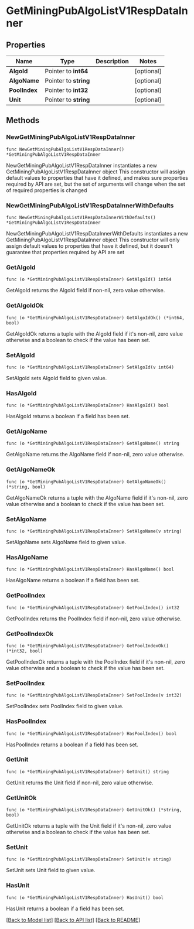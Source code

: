 # GetMiningPubAlgoListV1RespDataInner

## Properties

Name | Type | Description | Notes
------------ | ------------- | ------------- | -------------
**AlgoId** | Pointer to **int64** |  | [optional] 
**AlgoName** | Pointer to **string** |  | [optional] 
**PoolIndex** | Pointer to **int32** |  | [optional] 
**Unit** | Pointer to **string** |  | [optional] 

## Methods

### NewGetMiningPubAlgoListV1RespDataInner

`func NewGetMiningPubAlgoListV1RespDataInner() *GetMiningPubAlgoListV1RespDataInner`

NewGetMiningPubAlgoListV1RespDataInner instantiates a new GetMiningPubAlgoListV1RespDataInner object
This constructor will assign default values to properties that have it defined,
and makes sure properties required by API are set, but the set of arguments
will change when the set of required properties is changed

### NewGetMiningPubAlgoListV1RespDataInnerWithDefaults

`func NewGetMiningPubAlgoListV1RespDataInnerWithDefaults() *GetMiningPubAlgoListV1RespDataInner`

NewGetMiningPubAlgoListV1RespDataInnerWithDefaults instantiates a new GetMiningPubAlgoListV1RespDataInner object
This constructor will only assign default values to properties that have it defined,
but it doesn't guarantee that properties required by API are set

### GetAlgoId

`func (o *GetMiningPubAlgoListV1RespDataInner) GetAlgoId() int64`

GetAlgoId returns the AlgoId field if non-nil, zero value otherwise.

### GetAlgoIdOk

`func (o *GetMiningPubAlgoListV1RespDataInner) GetAlgoIdOk() (*int64, bool)`

GetAlgoIdOk returns a tuple with the AlgoId field if it's non-nil, zero value otherwise
and a boolean to check if the value has been set.

### SetAlgoId

`func (o *GetMiningPubAlgoListV1RespDataInner) SetAlgoId(v int64)`

SetAlgoId sets AlgoId field to given value.

### HasAlgoId

`func (o *GetMiningPubAlgoListV1RespDataInner) HasAlgoId() bool`

HasAlgoId returns a boolean if a field has been set.

### GetAlgoName

`func (o *GetMiningPubAlgoListV1RespDataInner) GetAlgoName() string`

GetAlgoName returns the AlgoName field if non-nil, zero value otherwise.

### GetAlgoNameOk

`func (o *GetMiningPubAlgoListV1RespDataInner) GetAlgoNameOk() (*string, bool)`

GetAlgoNameOk returns a tuple with the AlgoName field if it's non-nil, zero value otherwise
and a boolean to check if the value has been set.

### SetAlgoName

`func (o *GetMiningPubAlgoListV1RespDataInner) SetAlgoName(v string)`

SetAlgoName sets AlgoName field to given value.

### HasAlgoName

`func (o *GetMiningPubAlgoListV1RespDataInner) HasAlgoName() bool`

HasAlgoName returns a boolean if a field has been set.

### GetPoolIndex

`func (o *GetMiningPubAlgoListV1RespDataInner) GetPoolIndex() int32`

GetPoolIndex returns the PoolIndex field if non-nil, zero value otherwise.

### GetPoolIndexOk

`func (o *GetMiningPubAlgoListV1RespDataInner) GetPoolIndexOk() (*int32, bool)`

GetPoolIndexOk returns a tuple with the PoolIndex field if it's non-nil, zero value otherwise
and a boolean to check if the value has been set.

### SetPoolIndex

`func (o *GetMiningPubAlgoListV1RespDataInner) SetPoolIndex(v int32)`

SetPoolIndex sets PoolIndex field to given value.

### HasPoolIndex

`func (o *GetMiningPubAlgoListV1RespDataInner) HasPoolIndex() bool`

HasPoolIndex returns a boolean if a field has been set.

### GetUnit

`func (o *GetMiningPubAlgoListV1RespDataInner) GetUnit() string`

GetUnit returns the Unit field if non-nil, zero value otherwise.

### GetUnitOk

`func (o *GetMiningPubAlgoListV1RespDataInner) GetUnitOk() (*string, bool)`

GetUnitOk returns a tuple with the Unit field if it's non-nil, zero value otherwise
and a boolean to check if the value has been set.

### SetUnit

`func (o *GetMiningPubAlgoListV1RespDataInner) SetUnit(v string)`

SetUnit sets Unit field to given value.

### HasUnit

`func (o *GetMiningPubAlgoListV1RespDataInner) HasUnit() bool`

HasUnit returns a boolean if a field has been set.


[[Back to Model list]](../README.md#documentation-for-models) [[Back to API list]](../README.md#documentation-for-api-endpoints) [[Back to README]](../README.md)


